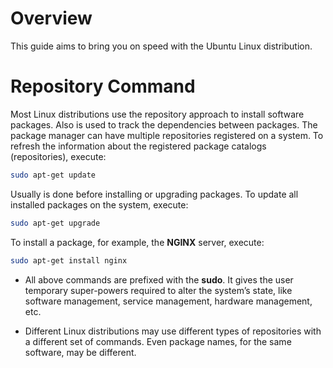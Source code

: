 # Overview

This guide aims to bring you on speed with the Ubuntu Linux distribution.

# Repository Command

Most Linux distributions use the repository approach to install software packages. Also is used to track the dependencies between packages. The package manager can have multiple repositories registered on a system. To refresh the information about the registered package catalogs (repositories), execute:

```bash
sudo apt-get update
```

Usually is done before installing or upgrading packages. To update all installed packages on the system,  execute:

```bash
sudo apt-get upgrade
```

To install a package, for example, the **NGINX** server,  execute:

```bash
sudo apt-get install nginx
```

* All above commands are prefixed with the **sudo**. It gives the user temporary super-powers required to alter the system’s state,  like software management, service management, hardware management, etc.

* Different Linux distributions may use different types of repositories with a different set of commands. Even package names, for the same software, may be different.
